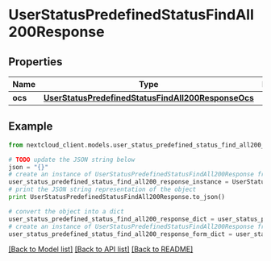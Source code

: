 # UserStatusPredefinedStatusFindAll200Response


## Properties
Name | Type | Description | Notes
------------ | ------------- | ------------- | -------------
**ocs** | [**UserStatusPredefinedStatusFindAll200ResponseOcs**](UserStatusPredefinedStatusFindAll200ResponseOcs.md) |  | 

## Example

```python
from nextcloud_client.models.user_status_predefined_status_find_all200_response import UserStatusPredefinedStatusFindAll200Response

# TODO update the JSON string below
json = "{}"
# create an instance of UserStatusPredefinedStatusFindAll200Response from a JSON string
user_status_predefined_status_find_all200_response_instance = UserStatusPredefinedStatusFindAll200Response.from_json(json)
# print the JSON string representation of the object
print UserStatusPredefinedStatusFindAll200Response.to_json()

# convert the object into a dict
user_status_predefined_status_find_all200_response_dict = user_status_predefined_status_find_all200_response_instance.to_dict()
# create an instance of UserStatusPredefinedStatusFindAll200Response from a dict
user_status_predefined_status_find_all200_response_form_dict = user_status_predefined_status_find_all200_response.from_dict(user_status_predefined_status_find_all200_response_dict)
```
[[Back to Model list]](../README.md#documentation-for-models) [[Back to API list]](../README.md#documentation-for-api-endpoints) [[Back to README]](../README.md)


